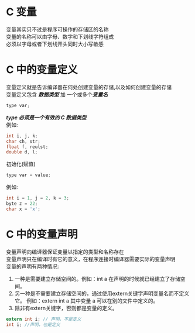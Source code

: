 # C 变量

变量其实只不过是程序可操作的存储区的名称 <br>
变量的名称可以由字母、数字和下划线字符组成 <br>
必须以字母或者下划线开头同时大小写敏感 <br>

# C 中的变量定义

变量定义就是告诉编译器在何处创建变量的存储,以及如何创建变量的存储 <br>
变量定义包含 ***数据类型*** 加 一个或多个***变量名*** <br>
```c
type var;
```
***type 必须是一个有效的 C 数据类型*** <br>
例如: <br>
```c
int i, j, k;
char ch, str;
float f, reulst;
double d, l;
```
初始化(赋值)
```c
type var = value;
```
例如: <br>
```c
int i = 1, j = 2, k = 3;
byte z = 22;
char x = 'x';
```

# C 中的变量声明
变量声明向编译器保证变量以指定的类型和名称存在 <br>
变量声明只在编译时有它的意义，在程序连接时编译器需要实际的变量声明 <br>
变量的声明有两种情况:
1. 一种是需要建立存储空间的。例如：int a 在声明的时候就已经建立了存储空间。
2. 另一种是不需要建立存储空间的，通过使用extern关键字声明变量名而不定义它。 例如：extern int a 其中变量 a
   可以在别的文件中定义的。
3. 除非有extern关键字，否则都是变量的定义。
```c
extern int i; // 声明，不是定义
int i; //声明，也是定义
```

